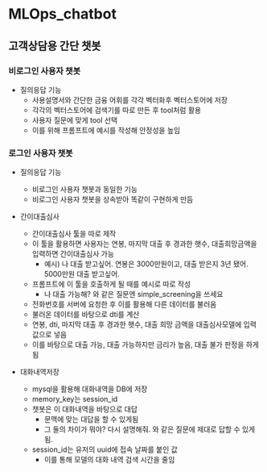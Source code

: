 # MLOps_chatbot

## 고객상담용 간단 챗봇

### 비로그인 사용자 챗봇
- 질의응답 기능
    - 사용설명서와 간단한 금융 어휘를 각각 벡터화후 벡터스토어에 저장
    - 각각의 벡터스토어에 검색기를 따로 만든 후 tool처럼 활용
    - 사용자 질문에 맞게 tool 선택
    - 이를 위해 프롬프트에 예시를 작성해 안정성을 높임

### 로그인 사용자 챗봇
- 질의응답 기능
    - 비로그인 사용자 챗봇과 동일한 기능
    - 비로그인 사용자 챗봇을 상속받아 똑같이 구현하게 만듬

- 간이대출심사
    - 간이대출심사 툴을 따로 제작
    - 이 툴을 활용하면 사용자는 연봉, 마지막 대출 후 경과한 햇수, 대출희망금액을 입력하면 간이대출심사 가능
        - 예시) 나 대출 받고싶어. 연봉은 3000만원이고, 대출 받은지 3년 됐어. 5000만원 대출 받고싶어.
    - 프롬프트에 이 툴을 호출하게 될 때를 예시로 따로 작성
        - 나 대출 가능해? 와 같은 질문엔 simple_screening을 쓰세요
    - 전화번호를 서버에 요청한 후 이를 활용해 다른 데이터를 불러옴
    - 불러온 데이터를 바탕으로 dti를 계산
    - 연봉, dti, 마지막 대출 후 경과한 햇수, 대출 희망 금액을 대출심사모델에 입력값으로 넣음
    - 이를 바탕으로 대출 가능, 대출 가능하지만 금리가 높음, 대출 불가 판정을 하게됨

- 대화내역저장
    - mysql을 활용해 대화내역을 DB에 저장
    - memory_key는 session_id
    - 챗봇은 이 대화내역을 바탕으로 대답
        - 문맥에 맞는 대답을 할 수 있게됨
        - 그 둘의 차이가 뭐야? 다시 설명해줘. 와 같은 질문에 제대로 답할 수 있게 됨.
    - session_id는 유저의 uuid에 접속 날짜를 붙인 값
        - 이를 통해 모델의 대화 내역 검색 시간을 줄임
